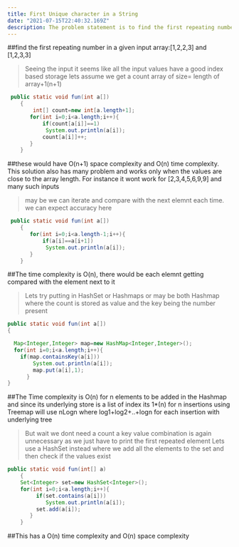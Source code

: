 ```yaml
---
title: First Unique character in a String
date: "2021-07-15T22:40:32.169Z"
description: The problem statement is to find the first repeating number in a given input array
---
```


##find the first repeating number in a given input array:[1,2,2,3] and [1,2,3,3]

> Seeing the input it seems like all the input values have a good index based storage
> lets assume we get a count array of size= length of array+1(n+1)

```java
 public static void fun(int a[])
    {
        int[] count=new int[a.length+1];
       for(int i=0;i<a.length;i++){
           if(count[a[i]]==1)
            System.out.println(a[i]);
           count[a[i]]++;
       }
    }
```

##these would have O(n+1) space complexity and O(n) time complexity. This solution also has many problem and works only when the values are close to the array length. For instance it wont work for [2,3,4,5,6,9,9] and many such inputs

> may be we can iterate and compare with the next elemnt each time.
> we can expect accuracy here

```java
 public static void fun(int a[])
    {
       for(int i=0;i<a.length-1;i++){
           if(a[i]==a[i+1])
            System.out.println(a[i]);
       }
    }
```

##The time complexity is O(n), there would be each elemnt getting compared with the element next to it

> Lets try putting in HashSet or Hashmaps or may be both
> Hashmap where the count is stored as value and the key being the number present

```java
public static void fun(int a[])
{

  Map<Integer,Integer> map=new HashMap<Integer,Integer>();
  for(int i=0;i<a.length;i++){
    if(map.containsKey(a[i]))
        System.out.println(a[i]);
        map.put(a[i],1);
      }
}
```

##The Time complexity is O(n) for n elements to be added in the Hashmap and since its underlying store is a list of index its 1\*(n) for n insertions using Treemap will use nLogn where log1+log2+..+logn for each insertion with underlying tree

> But wait we dont need a count a key value combination is again unnecessary as we just have to print the first repeated element
> Lets use a HashSet instead where we add all the elements to the set and then check if the values exist

```java
public static void fun(int[] a)
    {
    Set<Integer> set=new HashSet<Integer>();
    for(int i=0;i<a.length;i++){
         if(set.contains(a[i]))
            System.out.println(a[i]);
         set.add(a[i]);
       }
    }
```

##This has a O(n) time complexity and O(n) space complexity
